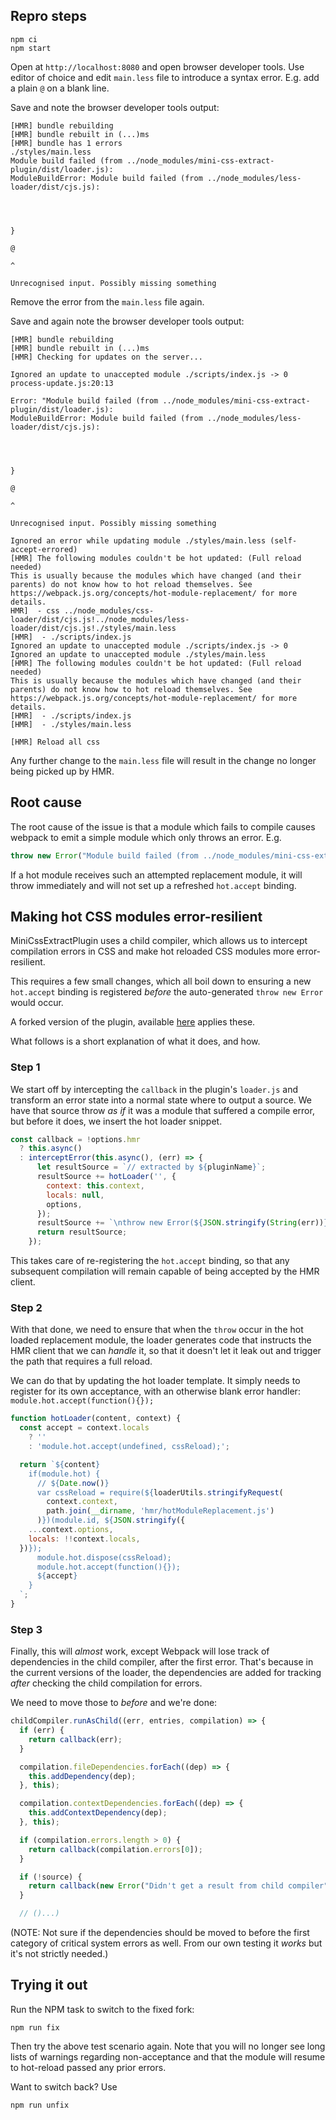 

## Repro steps

```
npm ci
npm start
```

Open at `http://localhost:8080` and open browser developer tools.
Use editor of choice and edit `main.less` file to introduce a syntax error.
E.g. add a plain `@` on a blank line.

Save and note the browser developer tools output:

```
[HMR] bundle rebuilding
[HMR] bundle rebuilt in (...)ms
[HMR] bundle has 1 errors
./styles/main.less
Module build failed (from ../node_modules/mini-css-extract-plugin/dist/loader.js):
ModuleBuildError: Module build failed (from ../node_modules/less-loader/dist/cjs.js):




}

@

^

Unrecognised input. Possibly missing something
```

Remove the error from the `main.less` file again.

Save and again note the browser developer tools output:

```
[HMR] bundle rebuilding
[HMR] bundle rebuilt in (...)ms
[HMR] Checking for updates on the server...

Ignored an update to unaccepted module ./scripts/index.js -> 0 process-update.js:20:13

Error: "Module build failed (from ../node_modules/mini-css-extract-plugin/dist/loader.js):
ModuleBuildError: Module build failed (from ../node_modules/less-loader/dist/cjs.js):




}

@

^

Unrecognised input. Possibly missing something

Ignored an error while updating module ./styles/main.less (self-accept-errored)
[HMR] The following modules couldn't be hot updated: (Full reload needed)
This is usually because the modules which have changed (and their parents) do not know how to hot reload themselves. See https://webpack.js.org/concepts/hot-module-replacement/ for more details.
HMR]  - css ../node_modules/css-loader/dist/cjs.js!../node_modules/less-loader/dist/cjs.js!./styles/main.less
[HMR]  - ./scripts/index.js
Ignored an update to unaccepted module ./scripts/index.js -> 0
Ignored an update to unaccepted module ./styles/main.less
[HMR] The following modules couldn't be hot updated: (Full reload needed)
This is usually because the modules which have changed (and their parents) do not know how to hot reload themselves. See https://webpack.js.org/concepts/hot-module-replacement/ for more details.
[HMR]  - ./scripts/index.js
[HMR]  - ./styles/main.less

[HMR] Reload all css
```


Any further change to the `main.less` file will result in the change no longer being picked up by HMR.



## Root cause

The root cause of the issue is that a module which fails to compile causes webpack to emit a simple module which only throws an error. E.g.

```js
throw new Error("Module build failed (from ../node_modules/mini-css-extract-plugin/dist/loader.js): (...)");
```

If a hot module receives such an attempted replacement module, it will throw immediately and will not set up a refreshed `hot.accept` binding.

## Making hot CSS modules error-resilient

MiniCssExtractPlugin uses a child compiler, which allows us to intercept
compilation errors in CSS and make hot reloaded CSS modules more error-resilient.

This requires a few small changes, which all boil down to ensuring a new
`hot.accept` binding is registered _before_ the auto-generated `throw new Error` would occur.

A forked version of the plugin, available [here](https://github.com/NetMatch/mini-css-extract-plugin/tree/hmr-error-recovery) applies these.


What follows is a short explanation of what it does, and how.


### Step 1
We start off by intercepting the `callback` in the plugin's `loader.js` and transform an error state into a normal state
where to output a source. We have that source throw _as if_ it was a module that suffered a compile error, but before it does,
we insert the hot loader snippet.

```js
const callback = !options.hmr
  ? this.async()
  : interceptError(this.async(), (err) => {
      let resultSource = `// extracted by ${pluginName}`;
      resultSource += hotLoader('', {
        context: this.context,
        locals: null,
        options,
      });
      resultSource += `\nthrow new Error(${JSON.stringify(String(err))});`;
      return resultSource;
    });
```

This takes care of re-registering the `hot.accept` binding, so that any subsequent compilation will remain capable of being accepted by the HMR client.


### Step 2

With that done, we need to ensure that when the `throw` occur in the hot loaded replacement module, the loader generates code that instructs the HMR client that we can _handle_ it, so that it doesn't let it leak out and trigger the path that requires a full reload.

We can do that by updating the hot loader template. It simply needs to register for its own acceptance, with an otherwise blank error handler: 
` module.hot.accept(function(){});`

```js
function hotLoader(content, context) {
  const accept = context.locals
    ? ''
    : 'module.hot.accept(undefined, cssReload);';

  return `${content}
    if(module.hot) {
      // ${Date.now()}
      var cssReload = require(${loaderUtils.stringifyRequest(
        context.context,
        path.join(__dirname, 'hmr/hotModuleReplacement.js')
      )})(module.id, ${JSON.stringify({
    ...context.options,
    locals: !!context.locals,
  })});
      module.hot.dispose(cssReload);
      module.hot.accept(function(){});
      ${accept}
    }
  `;
}
```

### Step 3

Finally, this will _almost_ work, except Webpack will lose track of dependencies in the child compiler, after the first error. That's because in the current versions of the loader, the dependencies are added for tracking _after_ checking the child compilation for errors. 

We need to move those to _before_ and we're done:

```js
childCompiler.runAsChild((err, entries, compilation) => {
  if (err) {
    return callback(err);
  }

  compilation.fileDependencies.forEach((dep) => {
    this.addDependency(dep);
  }, this);

  compilation.contextDependencies.forEach((dep) => {
    this.addContextDependency(dep);
  }, this);

  if (compilation.errors.length > 0) {
    return callback(compilation.errors[0]);
  }

  if (!source) {
    return callback(new Error("Didn't get a result from child compiler"));
  }

  // ()...)
```

(NOTE: Not sure if the dependencies should be moved to before the first category of critical system errors as well. From our own testing it _works_ but it's not strictly needed.)



## Trying it out

Run the NPM task to switch to the fixed fork:
```
npm run fix
```

Then try the above test scenario again.
Note that you will no longer see long lists of warnings regarding non-acceptance and that the module will resume to hot-reload passed any prior errors.

Want to switch back? Use
```
npm run unfix
```